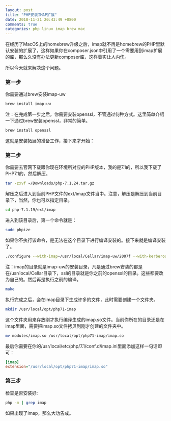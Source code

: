 ```yaml
---
layout: post
title: "PHP安装IMAP扩展"
date: 2018-11-21 20:43:49 +0800
comments: true
categories: php linux imap brew mac
---
```

在经历了MacOS上的homebrew升级之后，imap就不再是homebrew的PHP里默认安装的扩展了，这样如果你在composer.json中引用了一个需要用到imap扩展的库，那么久没有办法更新composer库，这样着实让人内伤。

所以今天就来解决这个问题。

<!-- more -->

### 第一步
你需要通过brew安装imap-uw
```bash
brew install imap-uw
```
注：在完成第一步之后，你需要安装openssl，不管通过何种方式。这里简单介绍一下通过brew安装openssl，非常的简单。

```bash
brew install openssl
```

这就是安装拓展的准备工作，接下来才开始：

### 第二步

你需要去官网下载跟你现在环境所对应的PHP版本，我的是7.1的，所以我下载了PHP7.1的，然后解压。

```bash
tar -zxvf ~/Downloads/php-7.1.24.tar.gz
```

解压之后进入到当前PHP文件的ext/imap文件当中。注意，解压是解压到当前目录下，当然，你也可以指定目录。

```bash
cd php-7.1.19/ext/imap
```

进入到该目录后，第一个命令就是：

```bash
sudo phpize
```

如果你不执行该命令，是无法在这个目录下进行编译安装的。接下来就是编译安装了。

```bash
./configure --with-imap=/usr/local/Cellar/imap-uw/2007f --with-kerberos --with-imap-ssl=/usr/local/opt/openssl
```

注：imap的目录就是imap-uw的安装目录，凡是通过brew安装的都是在/usr/local/Cellar目录下，ssl的目录就是你之前的openssl的目录。这些都要改为自己的。然后再是执行之前的编译。

```bash
make
```

执行完成之后，会在imap目录下生成许多的文件，此时需要创建一个文件夹。

```bash
mkdir /usr/local/opt/php71-imap
```

这个文件夹用来存放刚才执行编译生成的imap.so文件。当前你所在的目录还是在imap里面，需要把imap.so文件拷贝到刚才创建的文件夹中。

```bash
mv modules/imap.so /usr/local/opt/php71-imap/imap.so
```

最后你需要在你的/usr/local/etc/php/7.1/conf.d/imap.ini里面添加这样一句话即可：

```ini
[imap]
extension="/usr/local/opt/php71-imap/imap.so"
```

### 第三步

检查是否安装好:

```bash
php -m | grep imap
```

如果出现了imap，那么大功告成。
